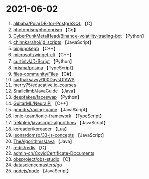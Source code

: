 # 2021-06-02

1. [alibaba/PolarDB-for-PostgreSQL](https://github.com/alibaba/PolarDB-for-PostgreSQL) 【C】
2. [photoprism/photoprism](https://github.com/photoprism/photoprism) 【Go】
3. [CyberPunkMetalHead/Binance-volatility-trading-bot](https://github.com/CyberPunkMetalHead/Binance-volatility-trading-bot) 【Python】
4. [chinnkarahoi/jd_scripts](https://github.com/chinnkarahoi/jd_scripts) 【JavaScript】
5. [binji/pokegb](https://github.com/binji/pokegb) 【C++】
6. [microsoft/winget-cli](https://github.com/microsoft/winget-cli) 【C++】
7. [curtinlv/JD-Script](https://github.com/curtinlv/JD-Script) 【Python】
8. [prisma/prisma](https://github.com/prisma/prisma) 【TypeScript】
9. [files-community/Files](https://github.com/files-community/Files) 【C#】
10. [sarthaksavvy/100DaysOfAWS](https://github.com/sarthaksavvy/100DaysOfAWS) 
11. [merry75/educative.io_courses](https://github.com/merry75/educative.io_courses) 
12. [Snailclimb/JavaGuide](https://github.com/Snailclimb/JavaGuide) 【Java】
13. [deepfakes/faceswap](https://github.com/deepfakes/faceswap) 【Python】
14. [GuitarML/NeuralPi](https://github.com/GuitarML/NeuralPi) 【C++】
15. [pmndrs/racing-game](https://github.com/pmndrs/racing-game) 【JavaScript】
16. [ionic-team/ionic-framework](https://github.com/ionic-team/ionic-framework) 【TypeScript】
17. [trekhleb/javascript-algorithms](https://github.com/trekhleb/javascript-algorithms) 【JavaScript】
18. [koreader/koreader](https://github.com/koreader/koreader) 【Lua】
19. [leonardomso/33-js-concepts](https://github.com/leonardomso/33-js-concepts) 【JavaScript】
20. [TheAlgorithms/Java](https://github.com/TheAlgorithms/Java) 【Java】
21. [redis/redis](https://github.com/redis/redis) 【C】
22. [admin-ch/CovidCertificate-Documents](https://github.com/admin-ch/CovidCertificate-Documents) 
23. [obsproject/obs-studio](https://github.com/obsproject/obs-studio) 【C】
24. [datasciencemasters/go](https://github.com/datasciencemasters/go) 
25. [nodejs/node](https://github.com/nodejs/node) 【JavaScript】
